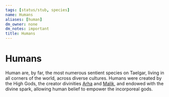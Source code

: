 ```yaml
---
tags: [status/stub, species]
name: Humans
aliases: [human]
dm_owner: none
dm_notes: important
title: Humans
---
```

# Humans

Human are, by far, the most numerous sentient species on Taelgar, living in all corners of the world, across diverse cultures. Humans were created by the High Gods, the creator divinities [Arha](<../gods-and-religions/gods/high-gods/divine-presence.md>) and [Malik](<../gods-and-religions/gods/high-gods/divine-presence.md>), and endowed with the divine spark, allowing human belief to empower the incorporeal gods. 